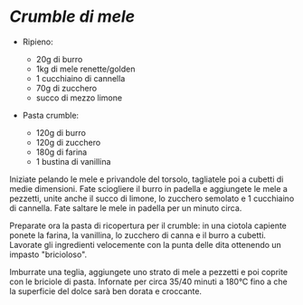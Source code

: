# ***Crumble di mele***

- Ripieno:
   - 20g di burro
   - 1kg di mele renette/golden
   - 1 cucchiaino di cannella
   - 70g di zucchero
   - succo di mezzo limone

- Pasta crumble:
   - 120g di burro
   - 120g di zucchero
   - 180g di farina
   - 1 bustina di vanillina

Iniziate pelando le mele e privandole del torsolo, tagliatele poi a cubetti di medie dimensioni. Fate sciogliere il burro in padella e aggiungete le mele a pezzetti, unite anche il succo di limone, lo zucchero semolato e 1 cucchiaino di cannella. Fate saltare le mele in padella per un minuto circa.

Preparate ora la pasta di ricopertura per il crumble: in una ciotola capiente ponete la farina, la vanillina, lo zucchero di canna e il burro a cubetti. Lavorate gli ingredienti velocemente con la punta delle dita ottenendo un impasto "bricioloso".

Imburrate una teglia, aggiungete uno strato di mele a pezzetti e poi coprite con le briciole di pasta. Infornate per circa 35/40 minuti a 180°C fino a che la superficie del dolce sarà ben dorata e croccante.
